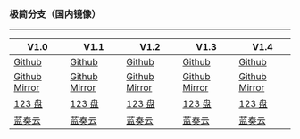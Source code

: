 ### 极简分支（国内镜像）

---

| V1.0 | V1.1 | V1.2 | V1.3 | V1.4 |
| ---- | ---- | ---- | ---- | ---- |
| [Github](https://github.com/Cheerimy-Studio/EasyBedwars/releases/download/V1.0/MiNi-V1.0.zip) | [Github](https://github.com/Cheerimy-Studio/EasyBedwars/releases/download/V1.1/MiNi-V1.1.zip) | [Github](https://github.com/Cheerimy-Studio/EasyBedwars/releases/download/V1.2/MiNi-V1.2.zip) | [Github](https://github.com/Cheerimy-Studio/EasyBedwars/releases/download/V1.3/MiNi-V1.3.zip) | [Github](https://github.com/Cheerimy-Studio/EasyBedwars/releases/download/V1.4/MiNi-V1.4.zip) |
| [Github Mirror](https://ghproxy.net/https://github.com/Cheerimy-Studio/EasyBedwars/releases/download/V1.0/MiNi-V1.0.zip) | [Github Mirror](https://ghproxy.net/https://github.com/Cheerimy-Studio/EasyBedwars/releases/download/V1.1/MiNi-V1.1.zip) | [Github Mirror](https://ghproxy.net/https://github.com/Cheerimy-Studio/EasyBedwars/releases/download/V1.2/MiNi-V1.2.zip) | [Github Mirror](https://ghproxy.net/https://github.com/Cheerimy-Studio/EasyBedwars/releases/download/V1.3/MiNi-V1.3.zip) | [Github Mirror](https://ghproxy.net/https://github.com/Cheerimy-Studio/EasyBedwars/releases/download/V1.4/MiNi-V1.4.zip) |
| [123 盘]() | [123 盘]() | [123 盘]() | [123 盘]() | [123 盘]() |
| [蓝奏云]() | [蓝奏云]() | [蓝奏云]() | [蓝奏云]() | [蓝奏云]() |

